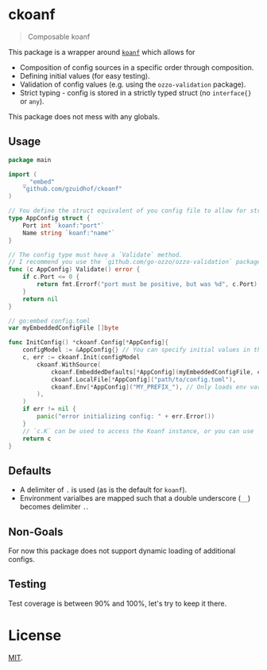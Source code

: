 # ckoanf

> Composable koanf

This package is a wrapper around [`koanf`](https://github.com/knadh/koanf) which allows for
* Composition of config sources in a specific order through composition.
* Defining initial values (for easy testing).
* Validation of config values (e.g. using the `ozzo-validation` package).
* Strict typing - config is stored in a strictly typed struct (no `interface{}` or `any`).

This package does not mess with any globals.

## Usage


```go
package main 

import (
    _ "embed"
    "github.com/gzuidhof/ckoanf"
)

// You define the struct equivalent of you config file to allow for strict typing
type AppConfig struct {
    Port int `koanf:"port"`
    Name string `koanf:"name"`
}

// The config type must have a `Validate` method.
// I recommend you use the `github.com/go-ozzo/ozzo-validation` package.
func (c AppConfig) Validate() error {
    if c.Port <= 0 {
        return fmt.Errorf("port must be positive, but was %d", c.Port)
    }
    return nil
}

// go:embed config.toml
var myEmbeddedConfigFile []byte

func InitConfig() *ckoanf.Config[*AppConfig]{
    configModel := &AppConfig{} // You can specify initial values in this struct (useful for testing!)
    c, err := ckoanf.Init(configModel
        ckoanf.WithSource(
            ckoanf.EmbeddedDefaults[*AppConfig](myEmbeddedConfigFile, ckoanf.FileTypeTOML), // Use the embedded file for default values.
            ckoanf.LocalFile[*AppConfig]("path/to/config.toml"),
            ckoanf.Env[*AppConfig]("MY_PREFIX_"), // Only loads env vars with this specific prefix
        ),
    )
    if err != nil {
        panic("error initializing config: " + err.Error())
    }
    // `c.K` can be used to access the Koanf instance, or you can use `c.Model()` to get the config model itself.
    return c
}
```

## Defaults
* A delimiter of `.` is used (as is the default for `koanf`).
* Environment varialbes are mapped such that a double underscore (`__`) becomes delimiter `.`.

## Non-Goals
For now this package does not support dynamic loading of additional configs.

## Testing
Test coverage is between 90% and 100%, let's try to keep it there.

# License
[MIT](./LICENSE).